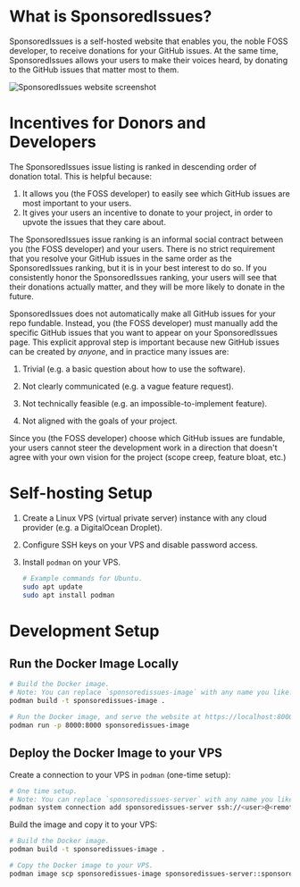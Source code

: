# What is SponsoredIssues?

SponsoredIssues is a self-hosted website that enables you, the noble FOSS developer, to receive donations for your GitHub issues. At the same time, SponsoredIssues allows your users to make their voices heard, by donating to the GitHub issues that matter most to them.

![SponsoredIssues website screenshot](/home/benv/git/sponsoredissues/static/images/issues-page-mockup.png)

# Incentives for Donors and Developers

The SponsoredIssues issue listing is ranked in descending order of donation total. This is helpful because:

1. It allows you (the FOSS developer) to easily see which GitHub issues are most important to your users.
2. It gives your users an incentive to donate to your project, in order to upvote the issues that they care about.

The SponsoredIssues issue ranking is an informal social contract between you (the FOSS developer) and your users. There is no strict requirement that you resolve your GitHub issues in the same order as the SponsoredIssues ranking, but it is in your best interest to do so. If you consistently honor the SponsoredIssues ranking, your users will see that their donations actually matter, and they will be more likely to donate in the future.

SponsoredIssues does not automatically make all GitHub issues for your repo fundable. Instead, you (the FOSS developer) must manually add the specific GitHub issues that you want to appear on your SponsoredIssues page. This explicit approval step is important because new GitHub issues can be created by *anyone*, and in practice many issues are:

1. Trivial (e.g. a basic question about how to use the software).

2. Not clearly communicated (e.g. a vague feature request).

3. Not technically feasible (e.g. an impossible-to-implement feature).

4. Not aligned with the goals of your project.

Since you (the FOSS developer) choose which GitHub issues are fundable, your users cannot steer the development work in a direction that doesn't agree with your own vision for the project (scope creep, feature bloat, etc.)

# Self-hosting Setup

1. Create a Linux VPS (virtual private server) instance with any cloud provider (e.g. a DigitalOcean Droplet).

2. Configure SSH keys on your VPS and disable password access.

3. Install `podman` on your VPS.

   ```bash
   # Example commands for Ubuntu.
   sudo apt update
   sudo apt install podman
   ```

# Development Setup

## Run the Docker Image Locally

```bash
# Build the Docker image.
# Note: You can replace `sponsoredissues-image` with any name you like.
podman build -t sponsoredissues-image .

# Run the Docker image, and serve the website at https://localhost:8000.
podman run -p 8000:8000 sponsoredissues-image
```

## Deploy the Docker Image to your VPS

Create a connection to your VPS in `podman` (one-time setup):

```bash
# One time setup.
# Note: You can replace `sponsoredissues-server` with any name you like.
podman system connection add sponsoredissues-server ssh://<user>@<remote_host_ip_or_hostname>
```

Build the image and copy it to your VPS:

```bash
# Build the Docker image.
podman build -t sponsoredissues-image .

# Copy the Docker image to your VPS.
podman image scp sponsoredissues-image sponsoredissues-server::sponsoredissues-image
```
